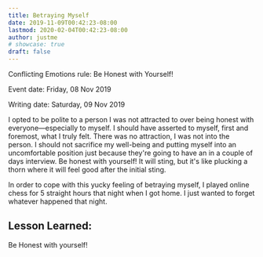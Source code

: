 ```yaml
---
title: Betraying Myself
date: 2019-11-09T00:42:23-08:00
lastmod: 2020-02-04T00:42:23-08:00
author: justme
# showcase: true
draft: false
---
```


Conflicting Emotions rule: Be Honest with Yourself!

<!--more-->

Event date: Friday, 08 Nov 2019

Writing date: Saturday, 09 Nov 2019

I opted to be polite to a person I was not attracted to over being honest with everyone—especially to myself. I should have asserted to myself, first and foremost, what I truly felt. There was no attraction, I was not into the person. I should not sacrifice my well-being and putting myself into an uncomfortable position just because they're going to have an in a couple of days interview. Be honest with yourself! It will sting, but it's like plucking a thorn where it will feel good after the initial sting. 

In order to cope with this yucky feeling of betraying myself, I played online chess for 5 straight hours that night when I got home. I just wanted to forget whatever happened that night. 


Lesson Learned:
---

Be Honest with yourself!